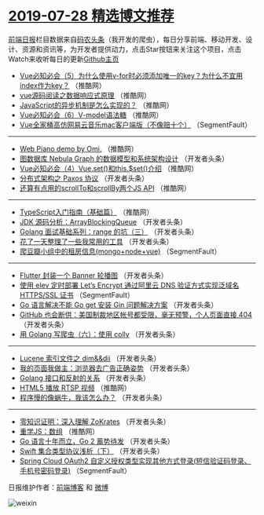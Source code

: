# [2019-07-28 精选博文推荐](http://hao.caibaojian.com/date/2019/07/28)

[前端日报](http://caibaojian.com/c/news)栏目数据来自[码农头条](http://hao.caibaojian.com/)（我开发的爬虫），每日分享前端、移动开发、设计、资源和资讯等，为开发者提供动力，点击Star按钮来关注这个项目，点击Watch来收听每日的更新[Github主页](https://github.com/kujian/frontendDaily)
* [Vue必知必会（5）为什么使用v-for时必须添加唯一的key？为什么不宜用index作为key？](http://hao.caibaojian.com/119695.html) （推酷网）
* [vue源码阅读之数据响应式原理](http://hao.caibaojian.com/119698.html) （推酷网）
* [JavaScript的异步机制是怎么实现的？](http://hao.caibaojian.com/119692.html) （推酷网）
* [Vue必知必会（6）V-model语法糖](http://hao.caibaojian.com/119693.html) （推酷网）
* [Vue全家桶高仿网易云音乐mac客户端版（不像赔十个）](http://hao.caibaojian.com/119658.html) （SegmentFault）

***
* [Web Piano demo by Omi.](http://hao.caibaojian.com/119707.html) （推酷网）
* [图数据库 Nebula Graph 的数据模型和系统架构设计](http://hao.caibaojian.com/119673.html) （开发者头条）
* [Vue必知必会（4）Vue.set()和this.$set()介绍](http://hao.caibaojian.com/119697.html) （推酷网）
* [分布式架构之 Paxos 协议](http://hao.caibaojian.com/119677.html) （开发者头条）
* [还算有点用的scrollTo和scrollBy两个JS API](http://hao.caibaojian.com/119700.html) （推酷网）

***
* [TypeScript入门指南（基础篇）](http://hao.caibaojian.com/119703.html) （推酷网）
* [JDK 源码分析：ArrayBlockingQueue](http://hao.caibaojian.com/119667.html) （开发者头条）
* [Golang 面试基础系列：range 的坑（三）](http://hao.caibaojian.com/119687.html) （开发者头条）
* [花了一天整理了一些我常用的工具](http://hao.caibaojian.com/119668.html) （开发者头条）
* [爬豆瓣小组中的租房信息(mongo+node+vue)](http://hao.caibaojian.com/119657.html) （SegmentFault）

***
* [Flutter 封装一个 Banner 轮播图](http://hao.caibaojian.com/119672.html) （开发者头条）
* [使用 elev 定时部署 Let&#8217;s Encrypt 通过阿里云 DNS 验证方式实现泛域名 HTTPS/SSL 证书](http://hao.caibaojian.com/119659.html) （SegmentFault）
* [Go 语言解决不能 Go get 安装 Gin 问题解决方案](http://hao.caibaojian.com/119676.html) （开发者头条）
* [GitHub 也会断供：美国制裁地区帐号都受限，毫无预警，个人页面直接 404](http://hao.caibaojian.com/119660.html) （开发者头条）
* [用 Golang 写爬虫（六）：使用 colly](http://hao.caibaojian.com/119661.html) （开发者头条）

***
* [Lucene 索引文件之 dim&amp;&amp;dii](http://hao.caibaojian.com/119678.html) （开发者头条）
* [我的页面我做主：浏览器去广告正确姿势](http://hao.caibaojian.com/119662.html) （开发者头条）
* [Golang 接口和反射的关系](http://hao.caibaojian.com/119681.html) （开发者头条）
* [HTML5 播放 RTSP 视频](http://hao.caibaojian.com/119701.html) （推酷网）
* [程序慢的像蜗牛，我该怎么办？](http://hao.caibaojian.com/119663.html) （开发者头条）

***
* [零知识证明：深入理解 ZoKrates](http://hao.caibaojian.com/119682.html) （开发者头条）
* [重学JS：数组](http://hao.caibaojian.com/119702.html) （推酷网）
* [Go 语言十年而立，Go 2 蓄势待发](http://hao.caibaojian.com/119666.html) （开发者头条）
* [Swift 集合类型协议浅析（下）](http://hao.caibaojian.com/119686.html) （开发者头条）
* [Spring Cloud OAuth2 自定义授权类型实现其他方式登录(短信验证码登录、手机号密码登录)](http://hao.caibaojian.com/119654.html) （SegmentFault）

日报维护作者：[前端博客](http://caibaojian.com/) 和 [微博](http://caibaojian.com/go/weibo)

![weixin](https://user-images.githubusercontent.com/3055447/38468989-651132ac-3b80-11e8-8e6b-15122322a9d7.png)